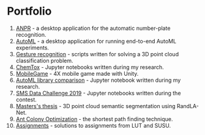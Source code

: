 # Portfolio

1. [ANPR](https://github.com/MainTechAI/Portfolio/tree/master/Projects/ANPR) - a desktop application for the automatic number-plate recognition.
2. [AutoML](https://github.com/MainTechAI/AutoML) - a desktop application for running end-to-end AutoML experiments.
3. [Gesture recognition](https://github.com/MainTechAI/Portfolio/tree/master/Projects/3D%20point%20cloud%20gestures%20recognition) - scripts written for solving a 3D point cloud classification problem.
4. [ChemTox](https://github.com/MainTechAI/Portfolio/tree/master/Projects/ChemTox) - Jupyter notebooks written during my research.
5. [MobileGame](https://github.com/MainTechAI/Portfolio/tree/master/Projects/Mobile%20game) - 4X mobile game made with Unity.
6. [AutoML library comparison](https://github.com/MainTechAI/AutoML-comparison) - Jupyter notebook written during my research.
7. [SMS Data Challenge 2019](https://github.com/MainTechAI/Portfolio/tree/master/Projects/SMS%20Data%20Challenge%202019) - Jupyter notebooks written during the contest.
8. [Masters's thesis](https://github.com/MainTechAI/3D-point-cloud-semantic-segmentation) - 3D point cloud semantic segmentation using RandLA-Net.
9. [Ant Colony Optimization](https://github.com/MainTechAI/Ants) - the shortest path finding technique.
10. [Assignments](https://github.com/MainTechAI/Assignments) - solutions to assignments from LUT and SUSU.





